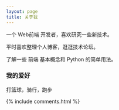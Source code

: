 ```yaml
---
layout: page
title: 关于我 
---
```






一个 Web前端 开发者，喜欢研究一些新技术。
<p>
平时喜欢整理个人博客，逛逛技术论坛。
<p>
了解一些 前端 基本概念和 Python 的简单用法。

<p>

<h3> 我的爱好 </h3>  

<p>

打篮球，骑行，跑步

<p>



<p>


<p> 


<p> 

<p> 

<p> 


{% include comments.html %}

